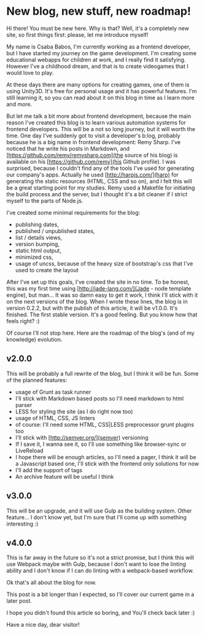 New blog, new stuff, new roadmap!
===

Hi there! You must be new here. Why is that? Well, it's a completely new site, so first things first: please, let me introduce myself! 

My name is Csaba Babos, I'm currently working as a frontend developer, but I have started my journey on the game development.
I'm creating some educational webapps for children at work, and I really find it satisfying. However I've a childhood dream, and that is to create videogames that I would love to play. 

At these days there are many options for creating games, one of them is using Unity3D. It's free for personal usage and it has powerful features. I'm still learning it, so you can read about it on this blog in time as I learn more and more. 

But let me talk a bit more about frontend development, because the main reason I've created this blog is to learn various automation systems for frontend developers. 
This will be a not so long journey, but it will worth the time. 
One day I've suddenly got to visit a developer's b:log, probably because he is a big name in frontend development: Remy Sharp. I've noticed that he write his posts in Markdown, and [https://github.com/remy/remysharp.com](the source of his blog) is available on his [https://github.com/remy](his Github profile). I was surprised, because I couldn't find any of the tools I've used for generating our company's apps. Actually he used [http://harpjs.com/](harp) for generating the static resources (HTML, CSS and so on), and I felt this will be a great starting point for my studies. Remy used a Makefile for initiating the build process and the server, but I thought it's a bit cleaner if I strict myself to the parts of Node.js.  

I've created some minimal requirements for the blog: 
- publishing dates,
- published / unpublished states, 
- list / details views,
- version bumping,
- static html output,
- minimized css,
- usage of uncss, because of the heavy size of bootstrap's css that I've used to create the layout

After I've set up this goals, I've created the site in no time. To be honest, this was my first time using [http://jade-lang.com/](Jade - node template engine), but man... It was so damn easy to get it work, I think I'll stick with it on the next versions of the blog. 
When I wrote these lines, the blog is in version 0.2.2, but with the publish of this article, it will be v1.0.0. It's finished. The first stable version. It's a good feeling. But you know how that feels right? :)

Of course I'll not stop here. Here are the roadmap of the blog's (and of my knowledge) evolution. 

## v2.0.0
This will be probably a full rewrite of the blog, but I think it will be fun. Some of the planned features: 
- usage of Grunt as task runner
- I'll stick with Markdown based posts so I'll need markdown to html parser
- LESS for styling the site (as I do right now too) 
- usage of HTML, CSS, JS linters
- of course: I'll need some HTML, CSS|LESS preprocessor grunt plugins too
- I'll stick with [http://semver.org/](semver) versioning
- If I save it, I wanna see it, so I'll use something like browser-sync or LiveReload
- I hope there will be enough articles, so I'll need a pager, I think it will be a Javascript based one, I'll stick with the frontend only solutions for now
- I'll add the support of tags 
- An archive feature will be useful I think

## v3.0.0
This will be an upgrade, and it will use Gulp as the building system. Other feature... I don't know yet, but I'm sure that I'll come up with something interesting :)

## v4.0.0 
This is far away in the future so it's not a strict promise, but I think this will use Webpack maybe with Gulp, because I don't want to lose the linting ability and I don't know if I can do linting with a webpack-based workflow. 

Ok that's all about the blog for now. 

This post is a bit longer than I expected, so I'll cover our current game in a later post. 

I hope you didn't found this article so boring, and You'll check back later :) 

Have a nice day, dear visitor!
